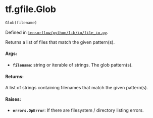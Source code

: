 <div itemscope itemtype="http://developers.google.com/ReferenceObject">
<meta itemprop="name" content="tf.gfile.Glob" />
</div>

# tf.gfile.Glob

``` python
Glob(filename)
```



Defined in [`tensorflow/python/lib/io/file_io.py`](https://www.tensorflow.org/code/tensorflow/python/lib/io/file_io.py).

Returns a list of files that match the given pattern(s).

#### Args:

* <b>`filename`</b>: string or iterable of strings. The glob pattern(s).


#### Returns:

A list of strings containing filenames that match the given pattern(s).


#### Raises:

* <b>`errors.OpError`</b>: If there are filesystem / directory listing errors.